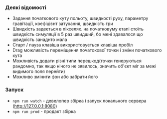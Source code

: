 ### Деякі відомості
* Задання початкового куту польоту, швидкості руху, параметру гравітації, коефіцієнт затухання, швидкість гри
* Швидкість задеється в пікселях. на початковуму етапі стоїть швидкість симуляції в 5 раз швидший, бо мені здавалося що швидкість занаднто мала  
* Старт / пауза клавіша використовується клавіша пробіл
* Drag можливість переміщення початокової точки і зміни початкового кута
* Можливість додати різні типи перешкод(точки генеруються рандомно, так якщо нічого не зявилось, значить об'єкт міг за межі видимого поля перейти)
* Можливо змінити фон або забрати його

### Запуск
* `npm run watch` - девелопер збірка і запуск локального сервера (http://127.0.0.1:8080)
* `npm run prod` - продакт збірка